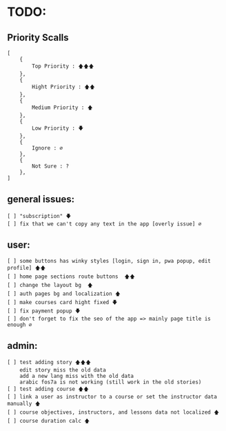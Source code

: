 # TODO:

## Priority Scalls

    [
        {
            Top Priority : 🡅🡅🡅
        },
        {
            Hight Priority : 🡅🡅
        },
        {
            Medium Priority : 🡅
        },
        {
            Low Priority : 🡇
        },
        {
            Ignore : ∅
        },
        {
            Not Sure : ?
        },
    ]

## general issues:

    [ ] "subscription" 🡇
    [ ] fix that we can't copy any text in the app [overly issue] ∅

## user:

    [ ] some buttons has winky styles [login, sign in, pwa popup, edit profile] 🡅🡅
    [ ] home page sections route buttons  🡅🡅
    [ ] change the layout bg  🡅
    [ ] auth pages bg and localization 🡅
    [ ] make courses card hight fixed 🡇
    [ ] fix payment popup 🡇
    [ ] don't forget to fix the seo of the app => mainly page title is enough ∅

## admin:

    [ ] test adding story 🡅🡅🡅
        edit story miss the old data
        add a new lang miss with the old data
        arabic fos7a is not working (still work in the old stories)
    [ ] test adding course 🡅🡅
    [ ] link a user as instructor to a course or set the instructor data manually 🡅
    [ ] course objectives, instructors, and lessons data not localized 🡅
    [ ] course duration calc 🡅
